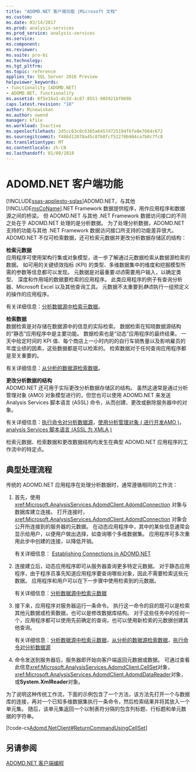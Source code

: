 ```yaml
---
title: "ADOMD.NET 客户端功能 |Microsoft 文档"
ms.custom: 
ms.date: 03/14/2017
ms.prod: analysis-services
ms.prod_service: analysis-services
ms.service: 
ms.component: 
ms.reviewer: 
ms.suite: pro-bi
ms.technology: 
ms.tgt_pltfrm: 
ms.topic: reference
applies_to: SQL Server 2016 Preview
helpviewer_keywords:
- functionality [ADOMD.NET]
- ADOMD.NET, functionality
ms.assetid: 0f5e16a1-dc2d-4c87-8551-985921bf069b
caps.latest.revision: "18"
author: Minewiskan
ms.author: owend
manager: kfile
ms.workload: Inactive
ms.openlocfilehash: 2d5cc63c0c6385a6457d725194f6fe0e7604c672
ms.sourcegitcommit: f486d12078a45c87b0fcf52270b904ca7b0c7fc8
ms.translationtype: MT
ms.contentlocale: zh-CN
ms.lasthandoff: 01/08/2018
---
```

# <a name="adomdnet-client-functionality"></a>ADOMD.NET 客户端功能
[!INCLUDE[ssas-appliesto-sqlas](../../includes/ssas-appliesto-sqlas.md)]ADOMD.NET，与其他[!INCLUDE[msCoName](../../includes/msconame-md.md)].NET Framework 数据提供程序，用作应用程序和数据源之间的桥梁。 但 ADOMD.NET 与其他 .NET Framework 数据访问接口的不同之处在于 ADOMD.NET 处理的是分析数据。 为了处理分析数据，ADOMD.NET 支持的功能与其他 .NET Framework 数据访问接口所支持的功能差异很大。 ADOMD.NET 不仅可检索数据，还可检索元数据并更改分析数据存储区的结构：  
  
 **检索元数据**  
 应用程序可使用架构行集或对象模型，进一步了解通过元数据检索从数据源检索的数据。 如可用的关键绩效指标 (KPI) 的类型、多维数据集中的维度和挖掘模型所需的参数等信息都可以发现。 元数据是对最重要*动态*需要用户输入，以确定类型、 深度和作用域的数据要检索的应用程序。 此类应用程序的例子有查询分析器、Microsoft Excel 以及其他查询工具。 元数据不太重要到*静态*执行一组预定义的操作的应用程序。  
  
 有关详细信息：[分析数据源中检索元数据](../../analysis-services/multidimensional-models-adomd-net-client/retrieving-metadata-from-an-analytical-data-source.md)。  
  
 **检索数据**  
 数据检索是对存储在数据源中的信息的实际检索。 数据检索在知晓数据源结构的“静态”应用程序中是主要功能。 数据检索也是“动态”应用程序的最终结果。 一天中给定时间的 KPI 值、每个商店上一小时内的的自行车销售量以及影响雇员的年度业绩的因素，这些数据都是可以检索的。 检索数据对于任何查询应用程序都是至关重要的。  
  
 有关详细信息：[从分析的数据源检索数据](../../analysis-services/multidimensional-models-adomd-net-client/retrieving-data-from-an-analytical-data-source.md)。  
  
 **更改分析数据的结构**  
 ADOMD.NET 还可用于实际更改分析数据存储区的结构。 虽然这通常是通过分析管理对象 (AMO) 对象模型进行的，但您也可以使用 ADOMD.NET 来发送 Analysis Services 脚本语言 (ASSL) 命令，从而创建、更改或删除服务器中的对象。  
  
 有关详细信息：[执行命令对分析数据源](../../analysis-services/multidimensional-models-adomd-net-client/executing-commands-against-an-analytical-data-source.md)，[使用分析管理对象 &#40; 进行开发AMO &#41;](../../analysis-services/multidimensional-models/analysis-management-objects/developing-with-analysis-management-objects-amo.md)， [analysis Services 脚本语言 &#40;ASSL 为 XMLA &#41;](../../analysis-services/scripting/analysis-services-scripting-language-assl-for-xmla.md)  
  
 检索元数据、检索数据和更改数据结构均发生在典型 ADOMD.NET 应用程序的工作流中的特定点。  
  
## <a name="typical-process-flow"></a>典型处理流程  
 传统的 ADOMD.NET 应用程序在处理分析数据时，通常遵循相同的工作流：  
  
1.  首先，使用 <xref:Microsoft.AnalysisServices.AdomdClient.AdomdConnection> 对象与数据库建立连接。 打开连接时，<xref:Microsoft.AnalysisServices.AdomdClient.AdomdConnection> 对象会公开所连接到的服务器的元数据。 在动态应用程序中，其中的某些信息通常会显示给用户，以便用户做出选择，如查询哪个多维数据集。 应用程序可多次重用此步中创建的连接，以降低开销。  
  
     有关详细信息： [Establishing Connections in ADOMD.NET](../../analysis-services/multidimensional-models-adomd-net-client/connections-in-adomd-net.md)  
  
2.  连接建立后，动态应用程序即可从服务器查询更多特定元数据。 对于静态应用程序，由于程序员事先知道应用程序要查询哪些对象，因此不需要检索这些元数据。 应用程序和用户可以在下一步骤中使用检索到的元数据。  
  
     有关详细信息：[分析数据源中检索元数据](../../analysis-services/multidimensional-models-adomd-net-client/retrieving-metadata-from-an-analytical-data-source.md)  
  
3.  接下来，应用程序对服务器运行一条命令。 执行这一命令的目的既可以是检索其他元数据或检索数据，也可以是修改数据库结构。 对于这些任务中的任何一个，应用程序都可以使用先前确定的查询，也可以使用新检索的元数据创建其他查询。  
  
     有关详细信息：[分析数据源中检索元数据](../../analysis-services/multidimensional-models-adomd-net-client/retrieving-metadata-from-an-analytical-data-source.md)，[从分析的数据源检索数据](../../analysis-services/multidimensional-models-adomd-net-client/retrieving-data-from-an-analytical-data-source.md)，[执行命令对分析数据源](../../analysis-services/multidimensional-models-adomd-net-client/executing-commands-against-an-analytical-data-source.md)  
  
4.  命令发送到服务器后，服务器即开始向客户端返回元数据或数据。 可通过查看此信息<xref:Microsoft.AnalysisServices.AdomdClient.CellSet>对象，<xref:Microsoft.AnalysisServices.AdomdClient.AdomdDataReader>对象，或**System.XmlReader**对象。  
  
 为了说明这种传统工作流，下面的示例包含了一个方法，该方法先打开一个与数据库的连接，再对一个已知多维数据集执行一条命令，然后检索结果并将其放入一个单元集。 随后，该单元集返回一个以制表符分隔的包含列标题、行标题和单元数据的字符串。  
  
 [!code-cs[Adomd.NetClient#ReturnCommandUsingCellSet](../../analysis-services/multidimensional-models-adomd-net-client/codesnippet/csharp/adomd-net-client-functio_1.cs)]  
  
## <a name="see-also"></a>另请参阅  
 [ADOMD.NET 客户端编程](../../analysis-services/multidimensional-models-adomd-net-client/adomd-net-client-programming.md)  
  
  
